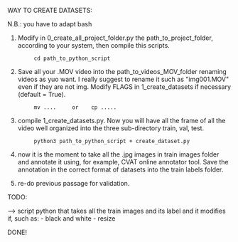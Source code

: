 WAY TO CREATE DATASETS:

N.B.: you have to adapt bash 

1) Modify in 0_create_all_project_folder.py the path_to_project_folder, according to your system, then compile this scripts.

            cd path_to_python_script

2) Save all your .MOV video into the path_to_videos_MOV_folder renaming videos as yuo want. I really suggest to rename it such as "img001.MOV" even if they are not img. Modify FLAGS in 1_create_datasets if necessary (default = True).

            mv ....     or    cp .....
            
3) compile 1_create_datasets.py. Now you will have all the frame of all the video well organized into the three sub-directory train, val, test.

            python3 path_to_python_script + create_dataset.py 
            
4) now it is the moment to take all the .jpg images in train images folder and annotate it using, for example, CVAT online annotator tool. Save the annotation in the correct format of datasets into the train labels folder.


5) re-do previous passage for validation.



TODO: 

--> script python that takes all the train images and its label and it modifies if, such as:
    - black and white 
    - resize 

DONE!